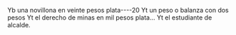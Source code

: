 Yb una novillona en veinte pesos plata----20
Yt un peso o balanza con dos pesos
Yt el derecho de minas en mil pesos plata...
Yt el estudiante de alcalde.